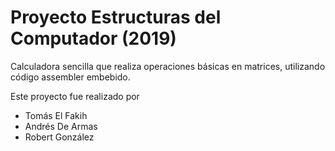 Proyecto Estructuras del Computador (2019)
=========================================

Calculadora sencilla que realiza operaciones básicas en matrices, utilizando
código assembler embebido.

Este proyecto fue realizado por 
- Tomás El Fakih
- Andrés De Armas
- Robert González
